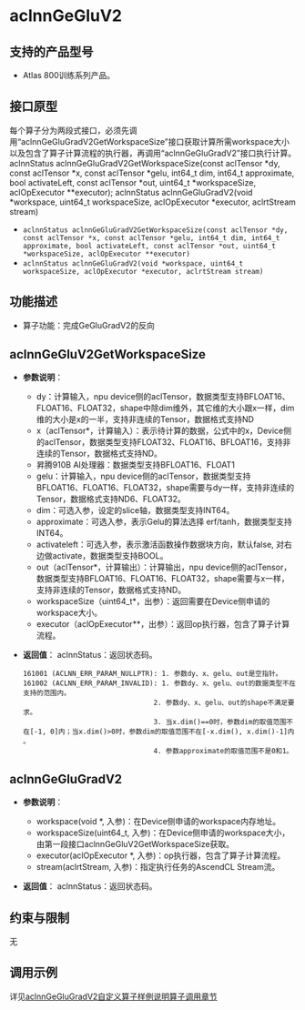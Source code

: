# aclnnGeGluV2

## 支持的产品型号
- Atlas 800训练系列产品。

## 接口原型
每个算子分为两段式接口，必须先调用“aclnnGeGluGradV2GetWorkspaceSize”接口获取计算所需workspace大小以及包含了算子计算流程的执行器，再调用“aclnnGeGluGradV2”接口执行计算。
aclnnStatus aclnnGeGluGradV2GetWorkspaceSize(const aclTensor *dy, const aclTensor *x, const aclTensor *gelu, int64_t dim, int64_t approximate, bool activateLeft, const aclTensor *out, uint64_t *workspaceSize, aclOpExecutor **executor);
aclnnStatus aclnnGeGluGradV2(void *workspace, uint64_t workspaceSize, aclOpExecutor *executor, aclrtStream stream)
- `aclnnStatus aclnnGeGluGradV2GetWorkspaceSize(const aclTensor *dy, const aclTensor *x, const aclTensor *gelu, int64_t dim, int64_t approximate, bool activateLeft, const aclTensor *out, uint64_t *workspaceSize, aclOpExecutor **executor)`
- `aclnnStatus aclnnGeGluGradV2(void *workspace, uint64_t workspaceSize, aclOpExecutor *executor, aclrtStream stream)`

## 功能描述
- 算子功能：完成GeGluGradV2的反向 

## aclnnGeGluV2GetWorkspaceSize
- **参数说明**：
  
  - dy：计算输入，npu device侧的aclTensor，数据类型支持BFLOAT16、FLOAT16、FLOAT32，shape中除dim维外，其它维的大小跟x一样，dim维的大小是x的一半，支持非连续的Tensor，数据格式支持ND
  - x（aclTensor*，计算输入）：表示待计算的数据，公式中的x，Device侧的aclTensor，数据类型支持FLOAT32、FLOAT16、BFLOAT16，支持非连续的Tensor，数据格式支持ND。
  - 昇腾910B AI处理器：数据类型支持BFLOAT16、FLOAT1
  - gelu：计算输入，npu device侧的aclTensor，数据类型支持BFLOAT16、FLOAT16、FLOAT32，shape需要与dy一样，支持非连续的Tensor，数据格式支持ND6、FLOAT32。
  - dim：可选入参，设定的slice轴，数据类型支持INT64。
  - approximate：可选入参，表示Gelu的算法选择 erf/tanh，数据类型支持INT64。
  - activateleft：可选入参，表示激活函数操作数据块方向，默认false, 对右边做activate，数据类型支持BOOL。
  - out（aclTensor*，计算输出）：计算输出，npu device侧的aclTensor，数据类型支持BFLOAT16、FLOAT16、FLOAT32，shape需要与x一样，支持非连续的Tensor，数据格式支持ND。
  - workspaceSize（uint64_t*，出参）：返回需要在Device侧申请的workspace大小。
  - executor（aclOpExecutor**，出参）：返回op执行器，包含了算子计算流程。  
- **返回值**：
  aclnnStatus：返回状态码。
  
  ```
  161001 (ACLNN_ERR_PARAM_NULLPTR): 1. 参数dy、x、gelu、out是空指针。
  161002 (ACLNN_ERR_PARAM_INVALID): 1. 参数dy、x、gelu、out的数据类型不在支持的范围内。
                                  2. 参数dy、x、gelu、out的shape不满足要求。
                                  3. 当x.dim()==0时，参数dim的取值范围不在[-1, 0]内；当x.dim()>0时，参数dim的取值范围不在[-x.dim(), x.dim()-1]内 。
                                  4. 参数approximate的取值范围不是0和1。
  ```

## aclnnGeGluGradV2
- **参数说明**：
  - workspace(void \*, 入参)：在Device侧申请的workspace内存地址。
  - workspaceSize(uint64_t, 入参)：在Device侧申请的workspace大小，由第一段接口aclnnGeGluV2GetWorkspaceSize获取。
  - executor(aclOpExecutor \*, 入参)：op执行器，包含了算子计算流程。
  - stream(aclrtStream, 入参)：指定执行任务的AscendCL Stream流。

- **返回值**：
  aclnnStatus：返回状态码。

## 约束与限制
无

## 调用示例

详见[aclnnGeGluGradV2自定义算子样例说明算子调用章节](../README.md#算子调用)